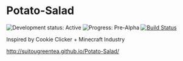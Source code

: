 # Potato-Salad
![Development status: Active](https://img.shields.io/badge/Development%20status-Active-brightgreen.svg)
![Progress: Pre-Alpha](https://img.shields.io/badge/Progress-Pre--Alpha-red.svg)
[![Build Status](https://travis-ci.org/suitougreentea/Potato-Salad.svg?branch=master)](https://travis-ci.org/suitougreentea/Potato-Salad)

Inspired by Cookie Clicker + Minecraft Industry

http://suitougreentea.github.io/Potato-Salad/

